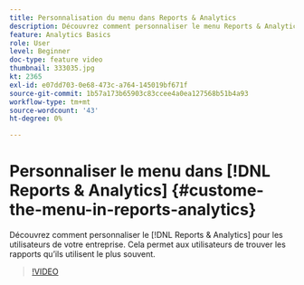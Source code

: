 ```yaml
---
title: Personnalisation du menu dans Reports & Analytics
description: Découvrez comment personnaliser le menu Reports & Analytics pour les utilisateurs de votre entreprise.
feature: Analytics Basics
role: User
level: Beginner
doc-type: feature video
thumbnail: 333035.jpg
kt: 2365
exl-id: e07dd703-0e68-473c-a764-145019bf671f
source-git-commit: 1b57a173b65903c83ccee4a0ea127568b51b4a93
workflow-type: tm+mt
source-wordcount: '43'
ht-degree: 0%

---
```


# Personnaliser le menu dans [!DNL Reports & Analytics] {#custome-the-menu-in-reports-analytics}

Découvrez comment personnaliser le [!DNL Reports & Analytics] pour les utilisateurs de votre entreprise. Cela permet aux utilisateurs de trouver les rapports qu’ils utilisent le plus souvent.

>[!VIDEO](https://video.tv.adobe.com/v/333035/?quality=12)
